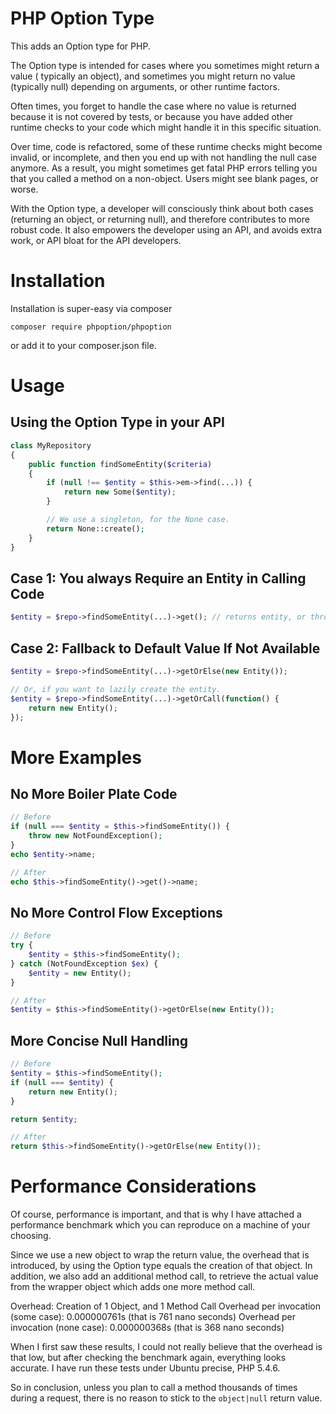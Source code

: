 PHP Option Type
===============
This adds an Option type for PHP.

The Option type is intended for cases where you sometimes might return a value (
typically an object), and sometimes you might return no value (typically null)
depending on arguments, or other runtime factors.

Often times, you forget to handle the case where no value is returned because it
is not covered by tests, or because you have added other runtime checks to your
code which might handle it in this specific situation.

Over time, code is refactored, some of these runtime checks might become invalid,
or incomplete, and then you end up with not handling the null case anymore. As a
result, you might sometimes get fatal PHP errors telling you that you called a
method on a non-object. Users might see blank pages, or worse.

With the Option type, a developer will consciously think about both cases (returning
an object, or returning null), and therefore contributes to more robust code. It
also empowers the developer using an API, and avoids extra work, or API bloat for
the API developers.

Installation
============
Installation is super-easy via composer

```
composer require phpoption/phpoption
```

or add it to your composer.json file.


Usage
=====

Using the Option Type in your API
---------------------------------
```php
class MyRepository
{
    public function findSomeEntity($criteria)
    {
        if (null !== $entity = $this->em->find(...)) {
            return new Some($entity);
        }

        // We use a singleton, for the None case.
        return None::create();
    }
}
```

Case 1: You always Require an Entity in Calling Code
----------------------------------------------------
```php
$entity = $repo->findSomeEntity(...)->get(); // returns entity, or throws exception
```

Case 2: Fallback to Default Value If Not Available
--------------------------------------------------
```php
$entity = $repo->findSomeEntity(...)->getOrElse(new Entity());

// Or, if you want to lazily create the entity.
$entity = $repo->findSomeEntity(...)->getOrCall(function() {
    return new Entity();
});
```

More Examples
=============

No More Boiler Plate Code
-------------------------
```php
// Before
if (null === $entity = $this->findSomeEntity()) {
    throw new NotFoundException();
}
echo $entity->name;

// After
echo $this->findSomeEntity()->get()->name;
```

No More Control Flow Exceptions
-------------------------------
```php
// Before
try {
    $entity = $this->findSomeEntity();
} catch (NotFoundException $ex) {
    $entity = new Entity();
}

// After
$entity = $this->findSomeEntity()->getOrElse(new Entity());
```

More Concise Null Handling
--------------------------
```php
// Before
$entity = $this->findSomeEntity();
if (null === $entity) {
    return new Entity();
}

return $entity;

// After
return $this->findSomeEntity()->getOrElse(new Entity());
```

Performance Considerations
==========================
Of course, performance is important, and that is why I have attached a
performance benchmark which you can reproduce on a machine of your choosing.

Since we use a new object to wrap the return value, the overhead that is introduced,
by using the Option type equals the creation of that object. In addition, we also
add an additional method call, to retrieve the actual value from the wrapper object
which adds one more method call.

Overhead: Creation of 1 Object, and 1 Method Call
Overhead per invocation (some case): 0.000000761s (that is 761 nano seconds)
Overhead per invocation (none case): 0.000000368s (that is 368 nano seconds)

When I first saw these results, I could not really believe that the overhead is
that low, but after checking the benchmark again, everything looks accurate. I
have run these tests under Ubuntu precise, PHP 5.4.6.

So in conclusion, unless you plan to call a method thousands of times during a
request, there is no reason to stick to the ``object|null`` return value.